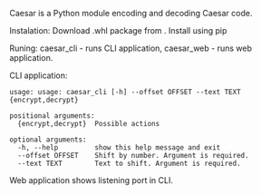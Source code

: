 Caesar is a Python module encoding and decoding Caesar code.

Instalation:
	Download .whl package from .
	Install using pip

Runing:
	caesar_cli - runs CLI application,
	caesar_web - runs web application.

CLI application:
	 
	usage: usage: caesar_cli [-h] --offset OFFSET --text TEXT {encrypt,decrypt}

	positional arguments:
	  {encrypt,decrypt}  Possible actions

	optional arguments:
	  -h, --help         show this help message and exit
	  --offset OFFSET    Shift by number. Argument is required.
	  --text TEXT        Text to shift. Argument is required.

Web application shows listening port in CLI.
